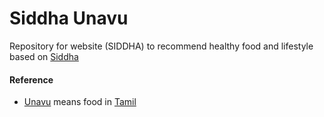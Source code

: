 # Siddha Unavu

Repository for website (SIDDHA) to recommend healthy food and lifestyle based on [Siddha](https://en.wikipedia.org/wiki/Siddha)

#### Reference 
* [Unavu](https://translate.google.com/?sl=auto&tl=ta&text=food&op=translate) means food in [Tamil](https://en.wikipedia.org/wiki/Tamil_language)
